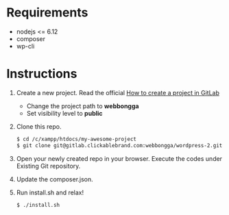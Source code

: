 # Requirements
+ nodejs <= 6.12
+ composer
+ wp-cli


# Instructions
1. Create a new project. Read the official [How to create a project in GitLab](https://docs.gitlab.com/ee/gitlab-basics/create-project.html)
    * Change the project path to **webbongga**
    * Set visibility level to **public**

2. Clone this repo.
    ```bash
    $ cd /c/xampp/htdocs/my-awesome-project
    $ git clone git@gitlab.clickablebrand.com:webbongga/wordpress-2.git .
    ```
3. Open your newly created repo in your browser. Execute the codes under Existing Git repository.

4. Update the composer.json.

5. Run install.sh and relax!
    ```bash
    $ ./install.sh
    ```
